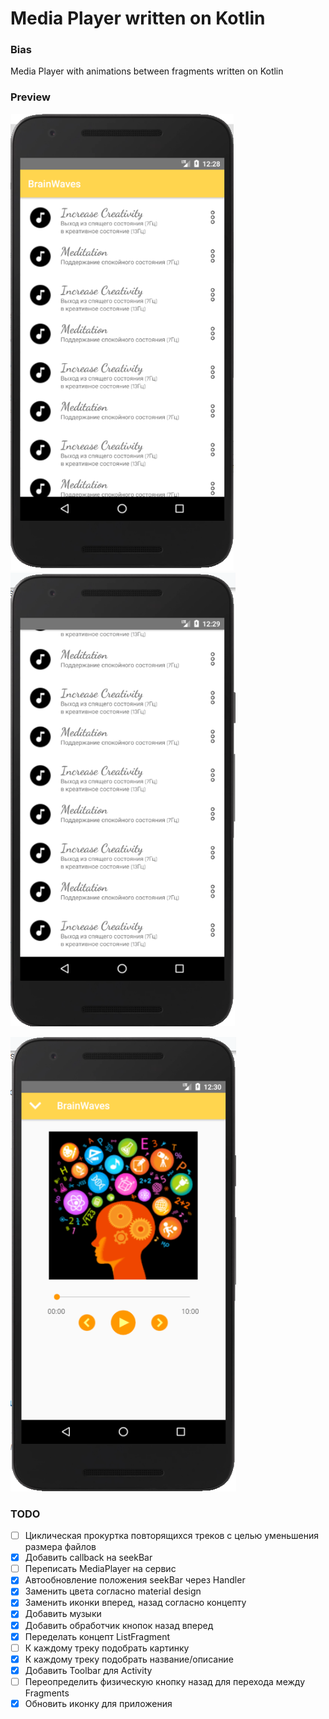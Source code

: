 # Media Player written on Kotlin

### Bias

Media Player with animations between fragments written on Kotlin

### Preview

![](images/img1.png)
![](images/img2.png)

![](images/img3.png)

### TODO

- [ ] Циклическая прокуртка повторящихся треков с целью уменьшения размера файлов
- [x] Добавить callback на seekBar
- [ ] Переписать MediaPlayer на сервис
- [x] Автообновление положения seekBar через Handler
- [x] Заменить цвета согласно material design
- [x] Заменить иконки вперед, назад согласно концепту
- [x] Добавить музыки
- [x] Добавить обработчик кнопок назад вперед
- [x] Переделать концепт ListFragment
- [ ] К каждому треку подобрать картинку
- [x] К каждому треку подобрать название/описание
- [x] Добавить Toolbar для Activity
- [ ] Переопределить физическую кнопку назад для перехода между Fragments
- [x] Обновить иконку для приложения